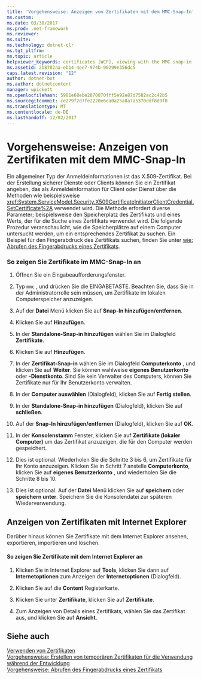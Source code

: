 ```yaml
---
title: 'Vorgehensweise: Anzeigen von Zertifikaten mit dem MMC-Snap-In'
ms.custom: 
ms.date: 03/30/2017
ms.prod: .net-framework
ms.reviewer: 
ms.suite: 
ms.technology: dotnet-clr
ms.tgt_pltfrm: 
ms.topic: article
helpviewer_keywords: certificates [WCF], viewing with the MMC snap-in
ms.assetid: 2b8782aa-ebb4-4ee7-974b-90299e356dc5
caps.latest.revision: "12"
author: dotnet-bot
ms.author: dotnetcontent
manager: wpickett
ms.openlocfilehash: 5981e68ebe2870870fff5e92e87d7582ac2c42b5
ms.sourcegitcommit: ce279f2d7fe2220e6ea0a25a8a7a5370ddf8d9f0
ms.translationtype: MT
ms.contentlocale: de-DE
ms.lasthandoff: 12/02/2017
---
```

# <a name="how-to-view-certificates-with-the-mmc-snap-in"></a>Vorgehensweise: Anzeigen von Zertifikaten mit dem MMC-Snap-In
Ein allgemeiner Typ der Anmeldeinformationen ist das X.509-Zertifikat. Bei der Erstellung sicherer Dienste oder Clients können Sie ein Zertifikat angeben, das als Anmeldeinformation für Client oder Dienst über die Methoden wie beispielsweise <xref:System.ServiceModel.Security.X509CertificateInitiatorClientCredential.SetCertificate%2A> verwendet wird. Die Methode erfordert diverse Parameter; beispielsweise den Speicherplatz des Zertifikats und eines Werts, der für die Suche eines Zertifikats verwendet wird. Die folgende Prozedur veranschaulicht, wie die Speicherplätze auf einem Computer untersucht werden, um ein entsprechendes Zertifikat zu suchen. Ein Beispiel für den Fingerabdruck des Zertifikats suchen, finden Sie unter [wie: Abrufen des Fingerabdrucks eines Zertifikats](../../../../docs/framework/wcf/feature-details/how-to-retrieve-the-thumbprint-of-a-certificate.md).  
  
### <a name="to-view-certificates-in-the-mmc-snap-in"></a>So zeigen Sie Zertifikate im MMC-Snap-In an  
  
1.  Öffnen Sie ein Eingabeaufforderungsfenster.  
  
2.  Typ `mmc` , und drücken Sie die EINGABETASTE. Beachten Sie, dass Sie in der Administratorrolle sein müssen, um Zertifikate im lokalen Computerspeicher anzuzeigen.  
  
3.  Auf der **Datei** Menü klicken Sie auf **Snap-In hinzufügen/entfernen**.  
  
4.  Klicken Sie auf **Hinzufügen**.  
  
5.  In der **Standalone-Snap-in hinzufügen** wählen Sie im Dialogfeld **Zertifikate**.  
  
6.  Klicken Sie auf **Hinzufügen**.  
  
7.  In der **Zertifikat-Snap-in** wählen Sie im Dialogfeld **Computerkonto** , und klicken Sie auf **Weiter**. Sie können wahlweise **eigenes Benutzerkonto** oder **-Dienstkonto**. Sind Sie kein Verwalter des Computers, können Sie Zertifikate nur für Ihr Benutzerkonto verwalten.  
  
8.  In der **Computer auswählen** (Dialogfeld), klicken Sie auf **Fertig stellen**.  
  
9. In der **Standalone-Snap-in hinzufügen** (Dialogfeld), klicken Sie auf **schließen**.  
  
10. Auf der **Snap-In hinzufügen/entfernen** (Dialogfeld), klicken Sie auf **OK**.  
  
11. In der **Konsolenstamm** Fenster, klicken Sie auf **Zertifikate (lokaler Computer)** um das Zertifikat anzuzeigen, die für den Computer werden gespeichert.  
  
12. Dies ist optional. Wiederholen Sie die Schritte 3 bis 6, um Zertifikate für Ihr Konto anzuzeigen. Klicken Sie in Schritt 7 anstelle **Computerkonto**, klicken Sie auf **eigenes Benutzerkonto** , und wiederholen Sie die Schritte 8 bis 10.  
  
13. Dies ist optional. Auf der **Datei** Menü klicken Sie auf **speichern** oder **speichern unter**. Speichern Sie die Konsolendatei zur späteren Wiederverwendung.  
  
## <a name="viewing-certificates-with-internet-explorer"></a>Anzeigen von Zertifikaten mit Internet Explorer  
 Darüber hinaus können Sie Zertifikate mit dem Internet Explorer ansehen, exportieren, importieren und löschen.  
  
#### <a name="to-view-certificates-with-internet-explorer"></a>So zeigen Sie Zertifikate mit dem Internet Explorer an  
  
1.  Klicken Sie in Internet Explorer auf **Tools**, klicken Sie dann auf **Internetoptionen** zum Anzeigen der **Internetoptionen** (Dialogfeld).  
  
2.  Klicken Sie auf die **Content** Registerkarte.  
  
3.  Klicken Sie unter **Zertifikate**, klicken Sie auf **Zertifikate**.  
  
4.  Zum Anzeigen von Details eines Zertifikats, wählen Sie das Zertifikat aus, und klicken Sie auf **Ansicht**.  
  
## <a name="see-also"></a>Siehe auch  
 [Verwenden von Zertifikaten](../../../../docs/framework/wcf/feature-details/working-with-certificates.md)  
 [Vorgehensweise: Erstellen von temporären Zertifikaten für die Verwendung während der Entwicklung](../../../../docs/framework/wcf/feature-details/how-to-create-temporary-certificates-for-use-during-development.md)  
 [Vorgehensweise: Abrufen des Fingerabdrucks eines Zertifikats](../../../../docs/framework/wcf/feature-details/how-to-retrieve-the-thumbprint-of-a-certificate.md)

